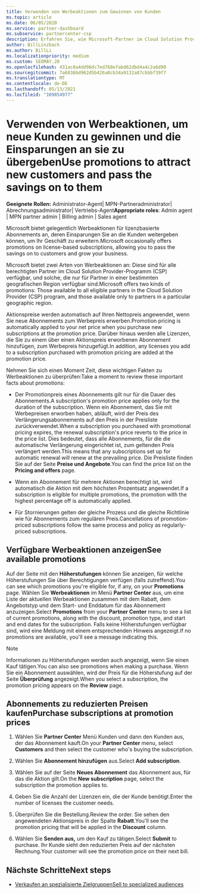 ```yaml
---
title: Verwenden von Werbeaktionen zum Gewinnen von Kunden
ms.topic: article
ms.date: 06/05/2020
ms.service: partner-dashboard
ms.subservice: partnercenter-csp
description: Erfahren Sie, wie Microsoft-Partner im Cloud Solution Provider-Programm Abonnements zu Aktionspreisen erwerben und Einsparungen an ihre Kunden weitergeben können.
author: BillLinzbach
ms.author: BillLi
ms.localizationpriority: medium
ms.custom: SEOMAY.20
ms.openlocfilehash: 431ac8a4dd96dc7ed768efabd62dbd4a4c2a6d90
ms.sourcegitcommit: 7a6836bd962d5b426a8cb34a9132a87cbbbf39f7
ms.translationtype: MT
ms.contentlocale: de-DE
ms.lasthandoff: 05/13/2021
ms.locfileid: "109854977"
---
```

# <a name="use-promotions-to-attract-new-customers-and-pass-the-savings-on-to-them"></a><span data-ttu-id="f9f5e-103">Verwenden von Werbeaktionen, um neue Kunden zu gewinnen und die Einsparungen an sie zu übergeben</span><span class="sxs-lookup"><span data-stu-id="f9f5e-103">Use promotions to attract new customers and pass the savings on to them</span></span>



<span data-ttu-id="f9f5e-104">**Geeignete Rollen:** Administrator-Agent| MPN-Partneradministrator| Abrechnungsadministrator| Vertriebs-Agent</span><span class="sxs-lookup"><span data-stu-id="f9f5e-104">**Appropriate roles**: Admin agent | MPN partner admin | Billing admin | Sales agent</span></span>


<span data-ttu-id="f9f5e-105">Microsoft bietet gelegentlich Werbeaktionen für lizenzbasierte Abonnements an, deren Einsparungen Sie an die Kunden weitergeben können, um Ihr Geschäft zu erweitern.</span><span class="sxs-lookup"><span data-stu-id="f9f5e-105">Microsoft occasionally offers promotions on license-based subscriptions, allowing you to pass the savings on to customers and grow your business.</span></span> 

<span data-ttu-id="f9f5e-106">Microsoft bietet zwei Arten von Werbeaktionen an: Diese sind für alle berechtigten Partner im Cloud Solution Provider-Programm (CSP) verfügbar, und solche, die nur für Partner in einer bestimmten geografischen Region verfügbar sind.</span><span class="sxs-lookup"><span data-stu-id="f9f5e-106">Microsoft offers two kinds of promotions: Those available to all eligible partners in the Cloud Solution Provider (CSP) program, and those available only to partners in a particular geographic region.</span></span>

<span data-ttu-id="f9f5e-107">Aktionspreise werden automatisch auf Ihren Nettopreis angewendet, wenn Sie neue Abonnements zum Werbepreis erwerben.</span><span class="sxs-lookup"><span data-stu-id="f9f5e-107">Promotion pricing is automatically applied to your net price when you purchase new subscriptions at the promotion price.</span></span> <span data-ttu-id="f9f5e-108">Darüber hinaus werden alle Lizenzen, die Sie zu einem über einen Aktionspreis erworbenen Abonnement hinzufügen, zum Werbepreis hinzugefügt.</span><span class="sxs-lookup"><span data-stu-id="f9f5e-108">In addition, any licenses you add to a subscription purchased with promotion pricing are added at the promotion price.</span></span> 

<span data-ttu-id="f9f5e-109">Nehmen Sie sich einen Moment Zeit, diese wichtigen Fakten zu Werbeaktionen zu überprüfen:</span><span class="sxs-lookup"><span data-stu-id="f9f5e-109">Take a moment to review these important facts about promotions:</span></span>

- <span data-ttu-id="f9f5e-110">Der Promotionpreis eines Abonnements gilt nur für die Dauer des Abonnements.</span><span class="sxs-lookup"><span data-stu-id="f9f5e-110">A subscription's promotion price applies only for the duration of the subscription.</span></span> <span data-ttu-id="f9f5e-111">Wenn ein Abonnement, das Sie mit Werbepreisen erworben haben, abläuft, wird der Preis des Verlängerungsabonnements auf den Preis in der Preisliste zurückverwendet.</span><span class="sxs-lookup"><span data-stu-id="f9f5e-111">When a subscription you purchased with promotional pricing expires, the renewal subscription's price reverts to the price in the price list.</span></span> <span data-ttu-id="f9f5e-112">Dies bedeutet, dass alle Abonnements, für die die automatische Verlängerung eingerichtet ist, zum geltenden Preis verlängert werden.</span><span class="sxs-lookup"><span data-stu-id="f9f5e-112">This means that any subscriptions set up for automatic renewal will renew at the prevailing price.</span></span> <span data-ttu-id="f9f5e-113">Die Preisliste finden Sie auf der Seite **Preise und Angebote**.</span><span class="sxs-lookup"><span data-stu-id="f9f5e-113">You can find the price list on the **Pricing and offers** page.</span></span>

- <span data-ttu-id="f9f5e-114">Wenn ein Abonnement für mehrere Aktionen berechtigt ist, wird automatisch die Aktion mit dem höchsten Prozentsatz angewendet.</span><span class="sxs-lookup"><span data-stu-id="f9f5e-114">If a subscription is eligible for multiple promotions, the promotion with the highest percentage off is automatically applied.</span></span>

- <span data-ttu-id="f9f5e-115">Für Stornierungen gelten der gleiche Prozess und die gleiche Richtlinie wie für Abonnements zum regulären Preis.</span><span class="sxs-lookup"><span data-stu-id="f9f5e-115">Cancellations of promotion-priced subscriptions follow the same process and policy as regularly-priced subscriptions.</span></span>

## <a name="see-available-promotions"></a><span data-ttu-id="f9f5e-116">Verfügbare Werbeaktionen anzeigen</span><span class="sxs-lookup"><span data-stu-id="f9f5e-116">See available promotions</span></span>

<span data-ttu-id="f9f5e-117">Auf der Seite mit den **Höherstufungen** können Sie anzeigen, für welche Höherstufungen Sie über Berechtigungen verfügen (falls zutreffend).</span><span class="sxs-lookup"><span data-stu-id="f9f5e-117">You can see which promotions you're eligible for, if any, on your **Promotions** page.</span></span> <span data-ttu-id="f9f5e-118">Wählen Sie **Werbeaktionen** im Menü **Partner Center** aus, um eine Liste der aktuellen Werbeaktionen zusammen mit dem Rabatt, dem Angebotstyp und dem Start- und Enddatum für das Abonnement anzuzeigen.</span><span class="sxs-lookup"><span data-stu-id="f9f5e-118">Select **Promotions** from your **Partner Center** menu to see a list of current promotions, along with the discount, promotion type, and start and end dates for the subscription.</span></span> <span data-ttu-id="f9f5e-119">Falls keine Höherstufungen verfügbar sind, wird eine Meldung mit einem entsprechenden Hinweis angezeigt.</span><span class="sxs-lookup"><span data-stu-id="f9f5e-119">If no promotions are available, you'll see a message indicating this.</span></span> 

> [!NOTE]  
> <span data-ttu-id="f9f5e-120">Informationen zu Höherstufungen werden auch angezeigt, wenn Sie einen Kauf tätigen.</span><span class="sxs-lookup"><span data-stu-id="f9f5e-120">You can also see promotions when making a purchase.</span></span> <span data-ttu-id="f9f5e-121">Wenn Sie ein Abonnement auswählen, wird der Preis für die Höherstufung auf der Seite **Überprüfung** angezeigt.</span><span class="sxs-lookup"><span data-stu-id="f9f5e-121">When you select a subscription, the promotion pricing appears on the **Review** page.</span></span>

## <a name="purchase-subscriptions-at-promotion-prices"></a><span data-ttu-id="f9f5e-122">Abonnements zu reduzierten Preisen kaufen</span><span class="sxs-lookup"><span data-stu-id="f9f5e-122">Purchase subscriptions at promotion prices</span></span>

1. <span data-ttu-id="f9f5e-123">Wählen Sie **Partner Center** Menü Kunden  und dann den Kunden aus, der das Abonnement kauft.</span><span class="sxs-lookup"><span data-stu-id="f9f5e-123">On your **Partner Center** menu, select **Customers** and then select the customer who's buying the subscription.</span></span> 

2. <span data-ttu-id="f9f5e-124">Wählen Sie **Abonnement hinzufügen** aus.</span><span class="sxs-lookup"><span data-stu-id="f9f5e-124">Select **Add subscription**.</span></span>

3. <span data-ttu-id="f9f5e-125">Wählen Sie auf der Seite **Neues Abonnement** das Abonnement aus, für das die Aktion gilt.</span><span class="sxs-lookup"><span data-stu-id="f9f5e-125">On the **New subscription** page, select the subscription the promotion applies to.</span></span>

4. <span data-ttu-id="f9f5e-126">Geben Sie die Anzahl der Lizenzen ein, die der Kunde benötigt.</span><span class="sxs-lookup"><span data-stu-id="f9f5e-126">Enter the number of licenses the customer needs.</span></span> 

5. <span data-ttu-id="f9f5e-127">Überprüfen Sie die Bestellung.</span><span class="sxs-lookup"><span data-stu-id="f9f5e-127">Review the order.</span></span> <span data-ttu-id="f9f5e-128">Sie sehen den angewendeten Aktionspreis in der Spalte **Rabatt**.</span><span class="sxs-lookup"><span data-stu-id="f9f5e-128">You'll see the promotion pricing that will be applied in the **Discount** column.</span></span>  

6. <span data-ttu-id="f9f5e-129">Wählen Sie **Senden aus,** um den Kauf zu tätigen.</span><span class="sxs-lookup"><span data-stu-id="f9f5e-129">Select **Submit** to purchase.</span></span> <span data-ttu-id="f9f5e-130">Ihr Kunde sieht den reduzierten Preis auf der nächsten Rechnung.</span><span class="sxs-lookup"><span data-stu-id="f9f5e-130">Your customer will see the promotion price on their next bill.</span></span>  


## <a name="next-steps"></a><span data-ttu-id="f9f5e-131">Nächste Schritte</span><span class="sxs-lookup"><span data-stu-id="f9f5e-131">Next steps</span></span>

- [<span data-ttu-id="f9f5e-132">Verkaufen an spezialisierte Zielgruppen</span><span class="sxs-lookup"><span data-stu-id="f9f5e-132">Sell to specialized audiences</span></span>](sell-to-education-customers.md)